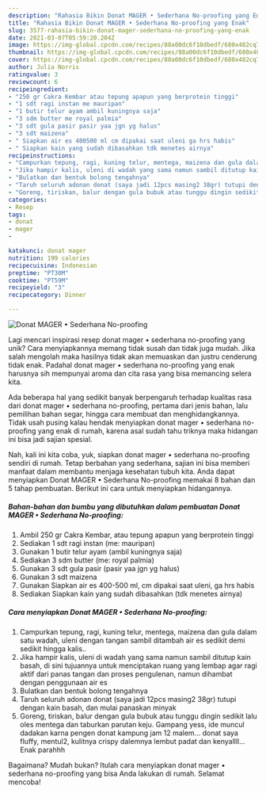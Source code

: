 ```yaml
---
description: "Rahasia Bikin Donat MAGER • Sederhana No-proofing yang Enak"
title: "Rahasia Bikin Donat MAGER • Sederhana No-proofing yang Enak"
slug: 3577-rahasia-bikin-donat-mager-sederhana-no-proofing-yang-enak
date: 2021-03-07T05:59:20.204Z
image: https://img-global.cpcdn.com/recipes/88a00dc6f10dbedf/680x482cq70/donat-mager-•-sederhana-no-proofing-foto-resep-utama.jpg
thumbnail: https://img-global.cpcdn.com/recipes/88a00dc6f10dbedf/680x482cq70/donat-mager-•-sederhana-no-proofing-foto-resep-utama.jpg
cover: https://img-global.cpcdn.com/recipes/88a00dc6f10dbedf/680x482cq70/donat-mager-•-sederhana-no-proofing-foto-resep-utama.jpg
author: Julia Norris
ratingvalue: 3
reviewcount: 6
recipeingredient:
- "250 gr Cakra Kembar atau tepung apapun yang berprotein tinggi"
- "1 sdt ragi instan me mauripan"
- "1 butir telur ayam ambil kuningnya saja"
- "3 sdm butter me royal palmia"
- "3 sdt gula pasir pasir yaa jgn yg halus"
- "3 sdt maizena"
- " Siapkan air es 400500 ml cm dipakai saat uleni ga hrs habis"
- " Siapkan kain yang sudah dibasahkan tdk menetes airnya"
recipeinstructions:
- "Campurkan tepung, ragi, kuning telur, mentega, maizena dan gula dalam satu wadah, uleni dengan tangan sambil ditambah air es sedikit demi sedikit hingga kalis.."
- "Jika hampir kalis, uleni di wadah yang sama namun sambil ditutup kain basah, di sini tujuannya untuk menciptakan ruang yang lembap agar ragi aktif dari panas tangan dan proses pengulenan, namun dihambat dengan penggunaan air es"
- "Bulatkan dan bentuk bolong tengahnya"
- "Taruh seluruh adonan donat (saya jadi 12pcs masing2 38gr) tutupi dengan kain basah, dan mulai panaskan minyak"
- "Goreng, tiriskan, balur dengan gula bubuk atau tunggu dingin sedikit lalu oles mentega dan taburkan parutan keju. Gampang yess, ide muncul dadakan karna pengen donat kampung jam 12 malem... donat saya fluffy, mentul2, kulitnya crispy dalemnya lembut padat dan kenyallll... Enak parahhh"
categories:
- Resep
tags:
- donat
- mager
- 

katakunci: donat mager  
nutrition: 199 calories
recipecuisine: Indonesian
preptime: "PT30M"
cooktime: "PT59M"
recipeyield: "3"
recipecategory: Dinner

---
```



![Donat MAGER • Sederhana No-proofing](https://img-global.cpcdn.com/recipes/88a00dc6f10dbedf/680x482cq70/donat-mager-•-sederhana-no-proofing-foto-resep-utama.jpg)

Lagi mencari inspirasi resep donat mager • sederhana no-proofing yang unik? Cara menyiapkannya memang tidak susah dan tidak juga mudah. Jika salah mengolah maka hasilnya tidak akan memuaskan dan justru cenderung tidak enak. Padahal donat mager • sederhana no-proofing yang enak harusnya sih mempunyai aroma dan cita rasa yang bisa memancing selera kita.

Ada beberapa hal yang sedikit banyak berpengaruh terhadap kualitas rasa dari donat mager • sederhana no-proofing, pertama dari jenis bahan, lalu pemilihan bahan segar, hingga cara membuat dan menghidangkannya. Tidak usah pusing kalau hendak menyiapkan donat mager • sederhana no-proofing yang enak di rumah, karena asal sudah tahu triknya maka hidangan ini bisa jadi sajian spesial.




Nah, kali ini kita coba, yuk, siapkan donat mager • sederhana no-proofing sendiri di rumah. Tetap berbahan yang sederhana, sajian ini bisa memberi manfaat dalam membantu menjaga kesehatan tubuh kita. Anda dapat menyiapkan Donat MAGER • Sederhana No-proofing memakai 8 bahan dan 5 tahap pembuatan. Berikut ini cara untuk menyiapkan hidangannya.

<!--inarticleads1-->

##### Bahan-bahan dan bumbu yang dibutuhkan dalam pembuatan Donat MAGER • Sederhana No-proofing:

1. Ambil 250 gr Cakra Kembar, atau tepung apapun yang berprotein tinggi
1. Sediakan 1 sdt ragi instan (me: mauripan)
1. Gunakan 1 butir telur ayam (ambil kuningnya saja)
1. Sediakan 3 sdm butter (me: royal palmia)
1. Gunakan 3 sdt gula pasir (pasir yaa jgn yg halus)
1. Gunakan 3 sdt maizena
1. Gunakan  Siapkan air es 400-500 ml, cm dipakai saat uleni, ga hrs habis
1. Sediakan  Siapkan kain yang sudah dibasahkan (tdk menetes airnya)




<!--inarticleads2-->

##### Cara menyiapkan Donat MAGER • Sederhana No-proofing:

1. Campurkan tepung, ragi, kuning telur, mentega, maizena dan gula dalam satu wadah, uleni dengan tangan sambil ditambah air es sedikit demi sedikit hingga kalis..
1. Jika hampir kalis, uleni di wadah yang sama namun sambil ditutup kain basah, di sini tujuannya untuk menciptakan ruang yang lembap agar ragi aktif dari panas tangan dan proses pengulenan, namun dihambat dengan penggunaan air es
1. Bulatkan dan bentuk bolong tengahnya
1. Taruh seluruh adonan donat (saya jadi 12pcs masing2 38gr) tutupi dengan kain basah, dan mulai panaskan minyak
1. Goreng, tiriskan, balur dengan gula bubuk atau tunggu dingin sedikit lalu oles mentega dan taburkan parutan keju. Gampang yess, ide muncul dadakan karna pengen donat kampung jam 12 malem... donat saya fluffy, mentul2, kulitnya crispy dalemnya lembut padat dan kenyallll... Enak parahhh




Bagaimana? Mudah bukan? Itulah cara menyiapkan donat mager • sederhana no-proofing yang bisa Anda lakukan di rumah. Selamat mencoba!
